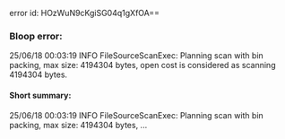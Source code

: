 error id: HOzWuN9cKgiSG04q1gXfOA==
### Bloop error:

25/06/18 00:03:19 INFO FileSourceScanExec: Planning scan with bin packing, max size: 4194304 bytes, open cost is considered as scanning 4194304 bytes.
#### Short summary: 

25/06/18 00:03:19 INFO FileSourceScanExec: Planning scan with bin packing, max size: 4194304 bytes, ...
